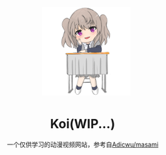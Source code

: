 <p align="center">
    <img alt="logo" src="./src/assets/imgs/logo.png" width="200" height="200" style="margin-bottom: 5px;">
</p>

<h1 align="center">Koi(WIP...)</h1>

<p align="center">一个仅供学习的动漫视频网站，参考自<a href="https://github.com/Adicwu/masami">Adicwu/masami</a></p>
